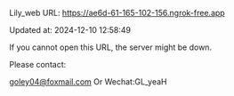 Lily_web URL: https://ae6d-61-165-102-156.ngrok-free.app

Updated at: 2024-12-10 12:58:49

If you cannot open this URL, the server might be down.

Please contact: 

goley04@foxmail.com Or Wechat:GL_yeaH